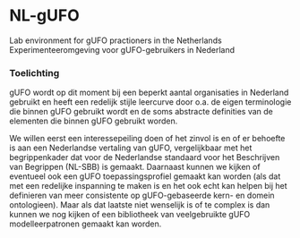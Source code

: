# NL-gUFO

Lab environment for gUFO practioners in the Netherlands<br>
Experimenteeromgeving voor gUFO-gebruikers in Nederland

### Toelichting

gUFO wordt op dit moment bij een beperkt aantal organisaties in Nederland gebruikt en heeft een redelijk stijle leercurve door o.a. de eigen terminologie die binnen gUFO gebruikt wordt en de soms abstracte definities van de elementen die binnen gUFO gebruikt worden.

We willen eerst een interessepeiling doen of het zinvol is en of er behoefte is aan een Nederlandse vertaling van gUFO, vergelijkbaar met het begrippenkader dat voor de Nederlandse standaard voor het Beschrijven van Begrippen (NL-SBB) is gemaakt. Daarnaast kunnen we kijken of eventueel ook een gUFO toepassingsprofiel gemaakt kan worden (als dat met een redelijke inspanning te maken is en het ook echt kan helpen bij het definieren van meer consistente op gUFO-gebaseerde kern- en domein ontologieen). Maar als dat laatste niet wenselijk is of te complex is dan kunnen we nog kijken of een bibliotheek van veelgebruikte gUFO modelleerpatronen gemaakt kan worden.


